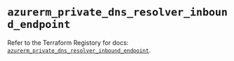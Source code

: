 # `azurerm_private_dns_resolver_inbound_endpoint`

Refer to the Terraform Registory for docs: [`azurerm_private_dns_resolver_inbound_endpoint`](https://registry.terraform.io/providers/hashicorp/azurerm/3.86.0/docs/resources/private_dns_resolver_inbound_endpoint).
